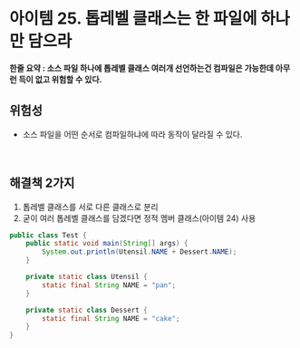 # 아이템 25. 톱레벨 클래스는 한 파일에 하나만 담으라



__한줄 요약 : 소스 파일 하나에 톱레벨 클래스 여러개 선언하는건 컴파일은 가능한데 아무런 득이 없고 위험할 수 있다.__

## 위험성
- 소스 파일을 어떤 순서로 컴파일하냐에 따라 동작이 달라질 수 있다.

<br/>

## 해결책 2가지
1. 톱레벨 클래스를 서로 다른 클래스로 분리
2. 굳이 여러 톱레벨 클래스를 담겠다면 정적 멤버 클래스(아이템 24) 사용

```java
public class Test {
    public static void main(String[] args) {
        System.out.println(Utensil.NAME + Dessert.NAME);
    }

    private static class Utensil {
        static final String NAME = "pan";
    }

    private static class Dessert {
        static final String NAME = "cake";
    }
}
```
